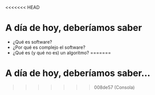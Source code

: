 <<<<<<< HEAD
# A día de hoy, deberíamos saber

- ¿Qué es software?
- ¿Por qué es complejo el software?
- ¿Qué es (y qué no es) un algoritmo?
=======
# A día de hoy, deberíamos saber...
>>>>>>> 008de57 (Consola)

